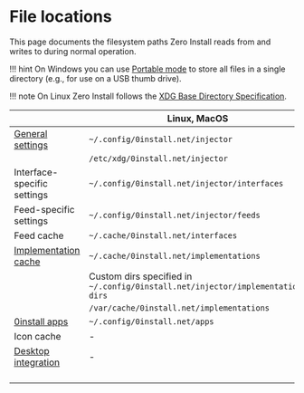 # File locations

This page documents the filesystem paths Zero Install reads from and writes to during normal operation.

!!! hint
    On Windows you can use [Portable mode](windows.md#portable-mode) to store all files in a single directory (e.g., for use on a USB thumb drive).

!!! note
    On Linux Zero Install follows the [XDG Base Directory Specification](https://specifications.freedesktop.org/basedir-spec/basedir-spec-latest.html).

|                                             | Linux, MacOS                                                                   | Windows                                                                        |
| ------------------------------------------- | ------------------------------------------------------------------------------ | ------------------------------------------------------------------------------ |
| [General settings](policy-settings.md)      | `~/.config/0install.net/injector`                                              | `%APPDATA%\0install.net\injector`                                              |
|                                             | `/etc/xdg/0install.net/injector`                                               | `%PROGRAMDATA%\0install.net\injector`                                          |
| Interface-specific settings                 | `~/.config/0install.net/injector/interfaces`                                   | `%APPDATA%\0install.net\injector\interfaces`                                   |
| Feed-specific settings                      | `~/.config/0install.net/injector/feeds`                                        | `%APPDATA%\0install.net\injector\feeds`                                        |
| Feed cache                                  | `~/.cache/0install.net/interfaces`                                             | `%LOCALAPPDATA%\0install.net\interfaces`                                       |
| [Implementation cache](cache.md)            | `~/.cache/0install.net/implementations`                                        | `%LOCALAPPDATA%\0install.net\implementations`                                  |
|                                             | Custom dirs specified in `~/.config/0install.net/injector/implementation-dirs` | Custom dirs specified in `%APPDATA%\0install.net\injector\implementation-dirs` |
|                                             | `/var/cache/0install.net/implementations`                                      | `%PROGRAMDATA%\0install.net\implementations`                                   |
| [0install apps](../basics/using-apps.md)    | `~/.config/0install.net/apps`                                                  | -                                                                              |
| Icon cache                                  | -                                                                              | `%LOCALAPPDATA%\0install.net\icons`                                            |
| [Desktop integration](../basics/windows.md) | -                                                                              | `%APPDATA%\0install.net\desktop-integration`                                   |
|                                             |                                                                                | `%PROGRAMDATA%\0install.net\desktop-integration`                               |
